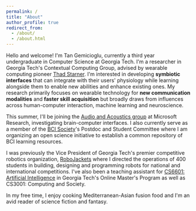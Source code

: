 ```yaml
---
permalink: /
title: "About"
author_profile: true
redirect_from: 
  - /about/
  - /about.html
---
```


Hello and welcome! I'm Tan Gemicioglu, currently a third year undergraduate in Computer Science at Georgia Tech. I'm a researcher in Georgia Tech's Contextual Computing Group, advised by wearable computing pioneer [Thad Starner](https://www.cc.gatech.edu/home/thad/index.htm). I'm interested in developing **symbiotic interfaces** that can integrate with their users' physiology while learning alongside them to enable new abilities and enhance existing ones. My research primarily focuses on wearable technology for **new communication modalities** and **faster skill acquisition** but broadly draws from influences across human-computer interaction, machine learning and neuroscience.

This summer, I'll be joining the [Audio and Acoustics group](https://www.microsoft.com/en-us/research/group/audio-and-acoustics-research-group/) at Microsoft Research, investigating brain-computer interfaces. I also currently serve as a member of the [BCI Society](https://bcisociety.org/)'s Postdoc and Student Committee where I am organizing an open science initiative to establish a common repository of BCI learning resources. 

I was previously the Vice President of Georgia Tech's premier competitive robotics organization, [RoboJackets](https://robojackets.org/) where I directed the operations of 400 students in building, designing and programming robots for national and international competitions. I've also been a teaching assistant for [CS6601: Artificial Intelligence](http://omscs.gatech.edu/cs-6601-artificial-intelligence) in Georgia Tech's Online Master's Program as well as CS3001: Computing and Society.

In my free time, I enjoy cooking Mediterranean-Asian fusion food and I'm an avid reader of science fiction and fantasy.